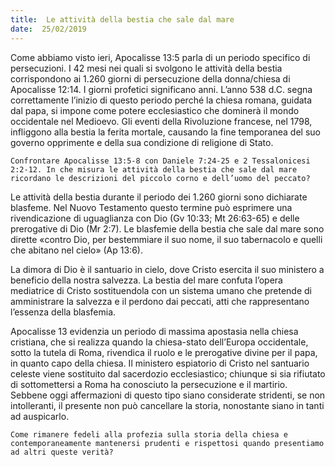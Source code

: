 ```yaml
---
title:  Le attività della bestia che sale dal mare
date:  25/02/2019
---
```


Come abbiamo visto ieri, Apocalisse 13:5 parla di un periodo specifico di persecuzioni. I 42 mesi nei quali si svolgono le attività della bestia corrispondono ai 1.260 giorni di persecuzione della donna/chiesa di Apocalisse 12:14. I giorni profetici significano anni. L’anno 538 d.C. segna correttamente l’inizio di questo periodo perché la chiesa romana, guidata dal papa, si impone come potere ecclesiastico che dominerà il mondo occidentale nel Medioevo. Gli eventi della Rivoluzione francese, nel 1798, infliggono alla bestia la ferita mortale, causando la fine temporanea del suo governo opprimente e della sua condizione di religione di Stato.

`Confrontare Apocalisse 13:5-8 con Daniele 7:24-25 e 2 Tessalonicesi 2:2-12. In che misura le attività della bestia che sale dal mare ricordano le descrizioni del piccolo corno e dell’uomo del peccato?`

Le attività della bestia durante il periodo dei 1.260 giorni sono dichiarate blasfeme. Nel Nuovo Testamento questo termine può esprimere una rivendicazione di uguaglianza con Dio (Gv 10:33; Mt 26:63-65) e delle prerogative di Dio (Mr 2:7). Le blasfemie della bestia che sale dal mare sono dirette «contro Dio, per bestemmiare il suo nome, il suo tabernacolo e quelli che abitano nel cielo» (Ap 13:6).

La dimora di Dio è il santuario in cielo, dove Cristo esercita il suo ministero a beneficio della nostra salvezza. La bestia del mare confuta l’opera mediatrice di Cristo sostituendola con un sistema umano che pretende di amministrare la salvezza e il perdono dai peccati, atti che rappresentano l’essenza della blasfemia.

Apocalisse 13 evidenzia un periodo di massima apostasia nella chiesa cristiana, che si realizza quando la chiesa-stato dell’Europa occidentale, sotto la tutela di Roma, rivendica il ruolo e le prerogative divine per il papa, in quanto capo della chiesa. Il ministero espiatorio di Cristo nel santuario celeste viene sostituito dal sacerdozio ecclesiastico; chiunque si sia rifiutato di sottomettersi a Roma ha conosciuto la persecuzione e il martirio. Sebbene oggi affermazioni di questo tipo siano considerate stridenti, se non intolleranti, il presente non può cancellare la storia, nonostante siano in tanti ad auspicarlo.

`Come rimanere fedeli alla profezia sulla storia della chiesa e contemporaneamente mantenersi prudenti e rispettosi quando presentiamo ad altri queste verità?`